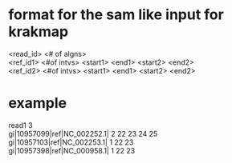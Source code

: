 # format for the sam like input for krakmap

<read_id> <# of algns>  
<ref_id1> <#of intvs> \<start1\> \<end1\> \<start2\> \<end2\>  
<ref_id2> <#of intvs> \<start1\> \<end1\> \<start2\> \<end2\>  

# example
read1 3  
gi|10957099|ref|NC_002252.1| 2 22 23 24 25  
gi|10957103|ref|NC_002253.1| 1 22 23  
gi|10957398|ref|NC_000958.1| 1 22 23  
